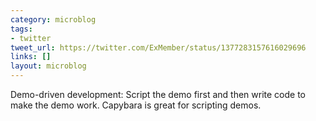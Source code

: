 ```yaml
---
category: microblog
tags:
- twitter
tweet_url: https://twitter.com/ExMember/status/1377283157616029696
links: []
layout: microblog
---
```

Demo-driven development: Script the demo first and then write code to make the demo work. Capybara is great for scripting demos.
